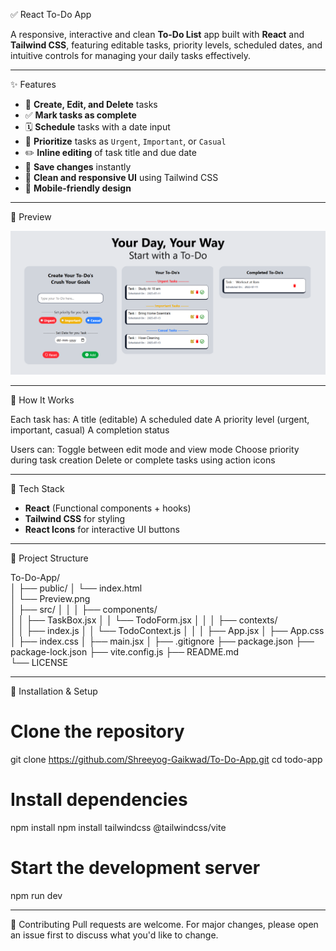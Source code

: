  ✅ React To-Do App

A responsive, interactive and clean **To-Do List** app built with **React** and **Tailwind CSS**, featuring editable tasks, priority levels, scheduled dates, and intuitive controls for managing your daily tasks effectively.

---------------------------------------------------------------------

✨ Features

- 📝 **Create, Edit, and Delete** tasks
- ✅ **Mark tasks as complete**
- 🗓️ **Schedule** tasks with a date input
- 🎯 **Prioritize** tasks as `Urgent`, `Important`, or `Casual`
- ✏️ **Inline editing** of task title and due date
- 💾 **Save changes** instantly
- 🧼 **Clean and responsive UI** using Tailwind CSS
- 📱 **Mobile-friendly design**


---------------------------------------------------------------------


📸 Preview

![To-Do App Screenshot](./public/Preview.png)

---------------------------------------------------------------------


🧠 How It Works

Each task has:
A title (editable)
A scheduled date
A priority level (urgent, important, casual)
A completion status

Users can:
Toggle between edit mode and view mode
Choose priority during task creation
Delete or complete tasks using action icons


---------------------------------------------------------------------

🚀 Tech Stack

- **React** (Functional components + hooks)
- **Tailwind CSS** for styling
- **React Icons** for interactive UI buttons

---------------------------------------------------------------------

📁 Project Structure

To-Do-App/       
│
├── public/
│   └── index.html  
│   └── Preview.png              
│
├── src/
│   │
│   ├── components/             
│   │   ├── TaskBox.jsx
│   │   └── TodoForm.jsx
│   │
│   ├── contexts/               
│   │   ├── index.js
│   │   └── TodoContext.js
│   │
│   ├── App.jsx
│   ├── App.css
│   ├── index.css
│   ├── main.jsx
│
├── .gitignore
├── package.json
├── package-lock.json
├── vite.config.js
├── README.md                  
└── LICENSE                     


---------------------------------------------------------------------


🔧 Installation & Setup

# Clone the repository
git clone https://github.com/Shreeyog-Gaikwad/To-Do-App.git
cd todo-app

# Install dependencies
npm install
npm install tailwindcss @tailwindcss/vite

# Start the development server
npm run dev


---------------------------------------------------------------------


🤝 Contributing
Pull requests are welcome. For major changes, please open an issue first to discuss what you'd like to change.